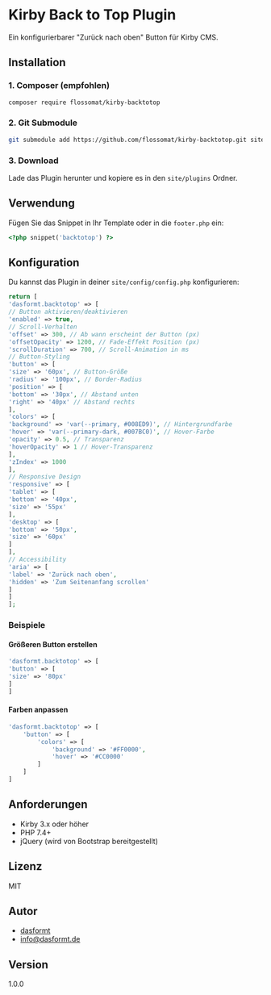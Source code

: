 # Kirby Back to Top Plugin

Ein konfigurierbarer "Zurück nach oben" Button für Kirby CMS.

## Installation

### 1. Composer (empfohlen)
```bash
composer require flossomat/kirby-backtotop
```

### 2. Git Submodule

```bash
git submodule add https://github.com/flossomat/kirby-backtotop.git site/plugins/kirby-backtotop
```

### 3. Download

Lade das Plugin herunter und kopiere es in den `site/plugins` Ordner.

## Verwendung

Fügen Sie das Snippet in Ihr Template oder in die `footer.php` ein:

```php
<?php snippet('backtotop') ?>
```

## Konfiguration

Du kannst das Plugin in deiner `site/config/config.php` konfigurieren:

```php
return [
'dasformt.backtotop' => [
// Button aktivieren/deaktivieren
'enabled' => true,
// Scroll-Verhalten
'offset' => 300, // Ab wann erscheint der Button (px)
'offsetOpacity' => 1200, // Fade-Effekt Position (px)
'scrollDuration' => 700, // Scroll-Animation in ms
// Button-Styling
'button' => [
'size' => '60px', // Button-Größe
'radius' => '100px', // Border-Radius
'position' => [
'bottom' => '30px', // Abstand unten
'right' => '40px' // Abstand rechts
],
'colors' => [
'background' => 'var(--primary, #008ED9)', // Hintergrundfarbe
'hover' => 'var(--primary-dark, #007BC0)', // Hover-Farbe
'opacity' => 0.5, // Transparenz
'hoverOpacity' => 1 // Hover-Transparenz
],
'zIndex' => 1000
],
// Responsive Design
'responsive' => [
'tablet' => [
'bottom' => '40px',
'size' => '55px'
],
'desktop' => [
'bottom' => '50px',
'size' => '60px'
]
],
// Accessibility
'aria' => [
'label' => 'Zurück nach oben',
'hidden' => 'Zum Seitenanfang scrollen'
]
]
];
```

### Beispiele

#### Größeren Button erstellen

```php
'dasformt.backtotop' => [
'button' => [
'size' => '80px'
]
]
```

#### Farben anpassen
```php
'dasformt.backtotop' => [
    'button' => [
        'colors' => [
            'background' => '#FF0000',
            'hover' => '#CC0000'
        ]
    ]
]
```

## Anforderungen

- Kirby 3.x oder höher
- PHP 7.4+
- jQuery (wird von Bootstrap bereitgestellt)

## Lizenz

MIT

## Autor

- [dasformt](https://dasformt.de)
- <info@dasformt.de>

## Version

1.0.0

